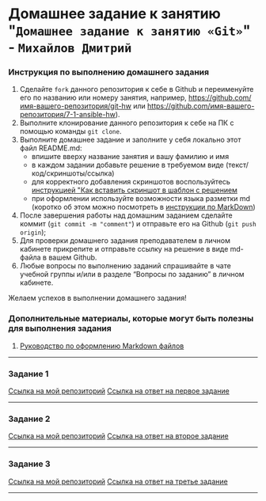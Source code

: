 # Домашнее задание к занятию "`Домашнее задание к занятию «Git»`" - `Михайлов Дмитрий`


### Инструкция по выполнению домашнего задания

   1. Сделайте `fork` данного репозитория к себе в Github и переименуйте его по названию или номеру занятия, например, https://github.com/имя-вашего-репозитория/git-hw или  https://github.com/имя-вашего-репозитория/7-1-ansible-hw).
   2. Выполните клонирование данного репозитория к себе на ПК с помощью команды `git clone`.
   3. Выполните домашнее задание и заполните у себя локально этот файл README.md:
      - впишите вверху название занятия и вашу фамилию и имя
      - в каждом задании добавьте решение в требуемом виде (текст/код/скриншоты/ссылка)
      - для корректного добавления скриншотов воспользуйтесь [инструкцией "Как вставить скриншот в шаблон с решением](https://github.com/netology-code/sys-pattern-homework/blob/main/screen-instruction.md)
      - при оформлении используйте возможности языка разметки md (коротко об этом можно посмотреть в [инструкции  по MarkDown](https://github.com/netology-code/sys-pattern-homework/blob/main/md-instruction.md))
   4. После завершения работы над домашним заданием сделайте коммит (`git commit -m "comment"`) и отправьте его на Github (`git push origin`);
   5. Для проверки домашнего задания преподавателем в личном кабинете прикрепите и отправьте ссылку на решение в виде md-файла в вашем Github.
   6. Любые вопросы по выполнению заданий спрашивайте в чате учебной группы и/или в разделе “Вопросы по заданию” в личном кабинете.
   
Желаем успехов в выполнении домашнего задания!
   
### Дополнительные материалы, которые могут быть полезны для выполнения задания

1. [Руководство по оформлению Markdown файлов](https://gist.github.com/Jekins/2bf2d0638163f1294637#Code)

---

### Задание 1


[Ссылка на мой репозиторий](https://github.com/blackgult/8-01.git)
[Ссылка на ответ на первое задание](https://github.com/blackgult/8-01/commit/fcfced5ed9fa3c0b341d63807ed12c8e8c7f4c18#diff-b335630551682c19a781afebcf4d07bf978fb1f8ac04c6bf87428ed5106870f5)

---

### Задание 2

[Ссылка на мой репозиторий](https://github.com/blackgult/8-01.git)
[Ссылка на ответ на второе задание](https://github.com/blackgult/8-01/commit/bca6812d0611ac28a72d58723e31e6cc3138058b)



---

### Задание 3

[Ссылка на мой репозиторий](https://github.com/blackgult/8-01.git)
[Ссылка на ответ на третье задание](https://github.com/blackgult/8-01/network)



---
